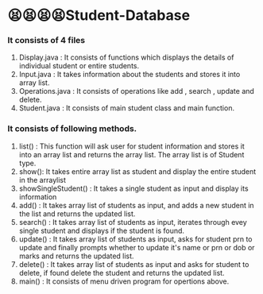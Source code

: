 # 😫😫😫😫Student-Database
### It consists of 4 files
1. Display.java : It consists of functions which displays the details of individual student or entire students.
2. Input.java : It takes information about the students and stores it into array list.
3. Operations.java : It consists of operations like add , search , update and delete.
4. Student.java : It consists of main student class and main function.

### It consists of following methods.
1. list() : This function will ask user for student information and stores it into an array list and returns the array list. The array list is of Student type.
2. show(): It takes entire array list as student and display the entire student in the arraylist
3. showSingleStudent() : It takes a single student as input and display its information
4. add() : It takes array list of students as input, and adds a new student in the list and returns the updated list.
5. search() : It takes array list of students as input, iterates through evey single student and displays if the student is found.
6. update() : It takes array list of students as input, asks for student prn to update and finally prompts whether to update it's name or prn or dob or marks and returns the updated list.
7. delete() : It takes array list of students as input and asks for student to delete, if found delete the student and returns the updated list.
8. main() : It consists of menu driven program for opertions above.
